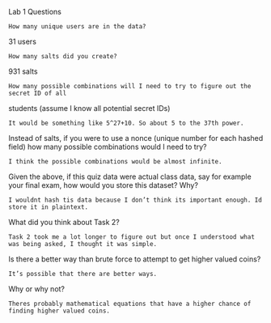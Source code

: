 Lab 1 Questions

    How many unique users are in the data?

31 users
 
    How many salts did you create?

931 salts
 
    How many possible combinations will I need to try to figure out the secret ID of all 

students (assume I know all potential secret IDs)

    It would be something like 5^27+10. So about 5 to the 37th power.
 
Instead of salts, if you were to use a nonce (unique number for each hashed field) how many possible combinations would I need to try?

    I think the possible combinations would be almost infinite.

Given the above, if this quiz data were actual class data, say for example your final exam, how would you store this dataset? Why?

    I wouldnt hash tis data because I don’t think its important enough. Id store it in plaintext.

What did you think about Task 2?

    Task 2 took me a lot longer to figure out but once I understood what was being asked, I thought it was simple.
 
Is there a better way than brute force to attempt to get higher valued coins?

    It’s possible that there are better ways.

Why or why not?

    Theres probably mathematical equations that have a higher chance of finding higher valued coins.


